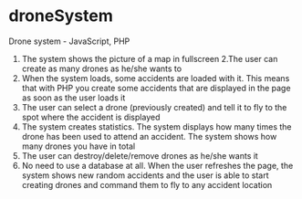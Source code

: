 # droneSystem
Drone system - JavaScript, PHP

1. The system shows the picture of a map in fullscreen
2.The user can create as many drones as he/she wants to
3. When the system loads, some accidents are loaded with it. This means that with PHP you create some accidents that are displayed in the page as soon as the user loads it
4. The user can select a drone (previously created) and tell it to fly to the spot where the accident is displayed
5. The system creates statistics. The system displays how many times the drone has been used to attend an accident. The system shows how many drones you have in total
6. The user can destroy/delete/remove drones as he/she wants it
7. No need to use a database at all. When the user refreshes the page, the system shows new random accidents and the user is able to start creating drones and command them to fly to any accident location
